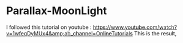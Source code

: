 # Parallax-MoonLight
I followed this tutorial on youtube : https://www.youtube.com/watch?v=1wfeqDyMUx4&amp;ab_channel=OnlineTutorials
This is the result,
